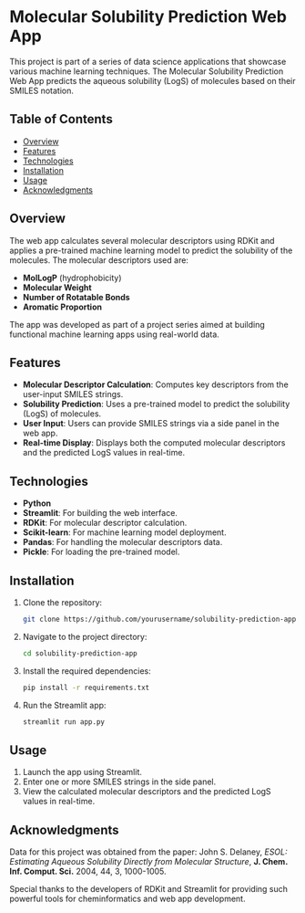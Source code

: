 # Molecular Solubility Prediction Web App

This project is part of a series of data science applications that showcase various machine learning techniques. The Molecular Solubility Prediction Web App predicts the aqueous solubility (LogS) of molecules based on their SMILES notation.

## Table of Contents
- [Overview](#overview)
- [Features](#features)
- [Technologies](#technologies)
- [Installation](#installation)
- [Usage](#usage)
- [Acknowledgments](#acknowledgments)

## Overview
The web app calculates several molecular descriptors using RDKit and applies a pre-trained machine learning model to predict the solubility of the molecules. The molecular descriptors used are:
- **MolLogP** (hydrophobicity)
- **Molecular Weight**
- **Number of Rotatable Bonds**
- **Aromatic Proportion**

The app was developed as part of a project series aimed at building functional machine learning apps using real-world data.

## Features
- **Molecular Descriptor Calculation**: Computes key descriptors from the user-input SMILES strings.
- **Solubility Prediction**: Uses a pre-trained model to predict the solubility (LogS) of molecules.
- **User Input**: Users can provide SMILES strings via a side panel in the web app.
- **Real-time Display**: Displays both the computed molecular descriptors and the predicted LogS values in real-time.

## Technologies
- **Python**
- **Streamlit**: For building the web interface.
- **RDKit**: For molecular descriptor calculation.
- **Scikit-learn**: For machine learning model deployment.
- **Pandas**: For handling the molecular descriptors data.
- **Pickle**: For loading the pre-trained model.

## Installation
1. Clone the repository:
    ```bash
    git clone https://github.com/yourusername/solubility-prediction-app.git
    ```
2. Navigate to the project directory:
    ```bash
    cd solubility-prediction-app
    ```
3. Install the required dependencies:
    ```bash
    pip install -r requirements.txt
    ```
4. Run the Streamlit app:
    ```bash
    streamlit run app.py
    ```

## Usage
1. Launch the app using Streamlit.
2. Enter one or more SMILES strings in the side panel.
3. View the calculated molecular descriptors and the predicted LogS values in real-time.

## Acknowledgments
Data for this project was obtained from the paper:
John S. Delaney, *ESOL: Estimating Aqueous Solubility Directly from Molecular Structure*, **J. Chem. Inf. Comput. Sci.** 2004, 44, 3, 1000-1005.

Special thanks to the developers of RDKit and Streamlit for providing such powerful tools for cheminformatics and web app development.
